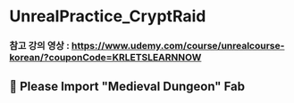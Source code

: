 # UnrealPractice_CryptRaid

### 참고 강의 영상 : https://www.udemy.com/course/unrealcourse-korean/?couponCode=KRLETSLEARNNOW

## 🛑 Please Import "Medieval Dungeon" Fab
